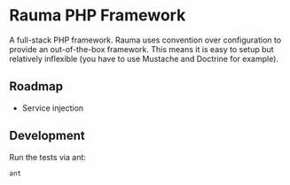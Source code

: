 Rauma PHP Framework
===================

A full-stack PHP framework. Rauma uses convention over configuration to provide an out-of-the-box framework. This means it is easy to setup but relatively inflexible (you have to use Mustache and Doctrine for example).

Roadmap
-------

* Service injection

Development
-----------

Run the tests via ant:

    ant
